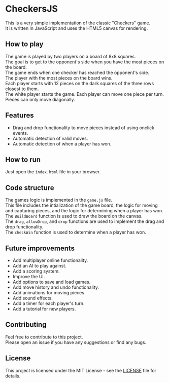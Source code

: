 # CheckersJS
This is a very simple implementation of the classic "Checkers" game. <br>
It is written in JavaScript and uses the HTML5 canvas for rendering. <br>

## How to play
The game is played by two players on a board of 8x8 squares. <br>
The goal is to get to the opponent's side when you have the most pieces on the board. <br>
The game ends when one checker has reached the opponent's side. <br>
The player with the most pieces on the board wins. <br>
Each player starts with 12 pieces on the dark squares of the three rows closest to them. <br>
The white player starts the game. Each player can move one piece per turn. <br>
Pieces can only move diagonally. <br>

## Features
- Drag and drop functionality to move pieces instead of using onclick events.
- Automatic detection of valid moves.
- Automatic detection of when a player has won.

## How to run
Just open the `index.html` file in your browser. <br>

## Code structure
The games logic is implemented in the `game.js` file. <br>
This file includes the intialization of the game board, the logic for moving and capturing pieces, and the logic for determining when a player has won. <br>
The `BuildBoard` function is used to draw the board on the canvas. <br>
The `drag`, `allowDrop`, and `drop` functions are used to implement the drag and drop functionality. <br>
The `checkWin` function is used to determine when a player has won. <br>

## Future improvements
- Add multiplayer online functionality.
- Add an AI to play against.
- Add a scoring system.
- Improve the UI.
- Add options to save and load games.
- Add move history and undo functionality.
- Add animations for moving pieces.
- Add sound effects.
- Add a timer for each player's turn.
- Add a tutorial for new players.

## Contributing
Feel free to contribute to this project. <br>
Please open an issue if you have any suggestions or find any bugs. <br>

## License
This project is licensed under the MIT License - see the [LICENSE](LICENSE) file for details.
